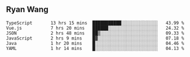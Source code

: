 ## Ryan Wang

<!--START_SECTION:waka-->

```text
TypeScript       13 hrs 15 mins  ███████████░░░░░░░░░░░░░░   43.99 %
Vue.js           7 hrs 20 mins   ██████░░░░░░░░░░░░░░░░░░░   24.32 %
JSON             2 hrs 48 mins   ██▒░░░░░░░░░░░░░░░░░░░░░░   09.33 %
JavaScript       2 hrs 9 mins    █▓░░░░░░░░░░░░░░░░░░░░░░░   07.18 %
Java             1 hr 20 mins    █░░░░░░░░░░░░░░░░░░░░░░░░   04.46 %
YAML             1 hr 14 mins    █░░░░░░░░░░░░░░░░░░░░░░░░   04.13 %
```

<!--END_SECTION:waka-->
